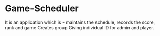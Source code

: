 # Game-Scheduler
  It is an application which is - maintains the schedule,  records the score, rank and game Creates group Giving individual ID for admin and player.
